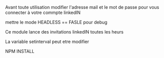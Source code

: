 Avant toute utilisation modifier l'adresse mail et le mot de passe pour vous connecter à votre commpte linkedIN

mettre le mode HEADLESS == FASLE pour debug

Ce module lance des invitations linkedIN toutes les heurs

La variable setinterval peut etre modifier

NPM INSTALL
